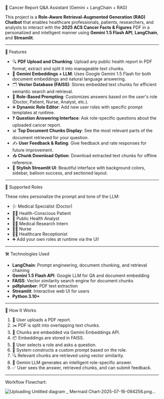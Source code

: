  🧠 Cancer Report Q&A Assistant (Gemini + LangChain + RAG)

This project is a **Role-Aware Retrieval-Augmented Generation (RAG) Chatbot** that enables healthcare professionals, patients, researchers, and analysts to interact with the **2025 ACS Cancer Facts & Figures** PDF in a personalized and intelligent manner using **Gemini 1.5 Flash API**, **LangChain**, and **Streamlit**.

----------------------------------------------------------------------------------------------------------------------------------------------------------------------

 🚀 Features

- 🔍 **PDF Upload and Chunking**: Upload any public health report in PDF format, extract and split it into manageable text chunks.
- 🧠 **Gemini Embeddings + LLM**: Uses Google Gemini 1.5 Flash for both document embeddings and natural language answering.
- 🗂️ **Vector Database (FAISS)**: Stores embedded text chunks for efficient semantic search and retrieval.
- 👥 **Role-Based Prompting**: Customizes answers based on the user's role (Doctor, Patient, Nurse, Analyst, etc.).
- ➕ **Dynamic Role Editor**: Add new user roles with specific prompt templates at runtime.
- ❓ **Question Answering Interface**: Ask role-specific questions about the uploaded cancer report.
- 📊 **Top Document Chunks Display**: See the most relevant parts of the document retrieved for your question.
- ✍️ **User Feedback & Rating**: Give feedback and rate responses for future improvement.
- 📥 **Chunk Download Option**: Download extracted text chunks for offline reference.
- 🎨 **Stylish Streamlit UI**: Beautiful interface with background colors, sidebar, balloon success, and sectioned layout.

---

 🧩 Supported Roles

These roles personalize the prompt and tone of the LLM:

- 🩺 Medical Specialist (Doctor)
- 🧑‍⚕️ Health-Conscious Patient
- 🧬 Public Health Analyst
- 🧑‍🔬 Medical Research Intern
- 👩‍💼 Nurse
- 🧑‍💻 Healthcare Receptionist
- ➕ Add your own roles at runtime via the UI!

---

 🛠️ Technologies Used

- **LangChain**: Prompt engineering, document chunking, and retrieval chaining
- **Gemini 1.5 Flash API**: Google LLM for QA and document embedding
- **FAISS**: Vector similarity search engine for document chunks
- **pdfplumber**: PDF text extraction
- **Streamlit**: Interactive web UI for users
- **Python 3.10+**

---

🧪 How It Works

1. 📄 User uploads a PDF report.
2. ✂️ PDF is split into overlapping text chunks.
3. 🧠 Chunks are embedded via Gemini Embeddings API.
4. 📦 Embeddings are stored in FAISS.
5. 👤 User selects a role and asks a question.
6. 🧾 System constructs a custom prompt based on the role.
7. 🔍 Relevant chunks are retrieved using vector similarity.
8. 🤖 Gemini LLM generates an intelligent role-specific answer.
9. ✅ User sees the answer, retrieved chunks, and can submit feedback.

---
Workflow Flowchart:

![Uploading Untitled diagram _ Mermaid Chart-2025-07-16-094256.png…]()

